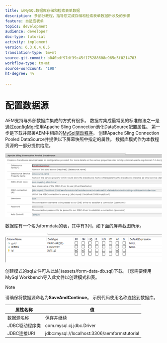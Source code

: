 ```yaml
---
title: 从MySQL数据库存储和检索表单数据
description: 多部分教程，指导您完成存储和检索表单数据所涉及的步骤
feature: 自适应表单
topics: development
audience: developer
doc-type: tutorial
activity: implement
version: 6.3,6.4,6.5
translation-type: tm+mt
source-git-commit: b040bdf97df39c45f175288608e965e5f0214703
workflow-type: tm+mt
source-wordcount: '198'
ht-degree: 4%

---
```


# 配置数据源

AEM支持与外部数据库集成的方式有很多。 数据库集成最常见的标准做法之一是通过[configMgr](http://localhost:4502/system/console/configMgr)使用Apache Sling Connection池化DataSource配置属性。
第一步是下载并部署AEM中相应的[MySql驱动程序](https://mvnrepository.com/artifact/mysql/mysql-connector-java)。
创建Apache Sling Connection Pooled DataSource并提供以下屏幕快照中指定的属性。 数据库模式作为本教程资源的一部分提供给您。

![数据源](assets/save-continue.PNG)

数据库有一个名为formdata的表，其中有3列，如下面的屏幕截图所示。

![数据库](assets/data-base-tables.PNG)

创建模式的sql文件可从此处](assets/form-data-db.sql)下载。 [您需要使用MySql Workbench导入此文件以创建模式和表。

>[!NOTE]
>请确保将数据源命名为&#x200B;**SaveAndContinue**。 示例代码使用名称连接到数据库。

| 属性名称 | 值 |
------------------------|---------------------------------------
| 数据源名称 | 保存并继续 |
| JDBC驱动程序类 | com.mysql.cj.jdbc.Driver |
| JDBC连接URI | jdbc:mysql://localhost:3306/aemformstutorial |



